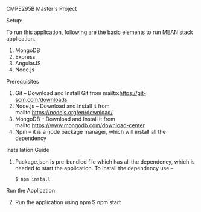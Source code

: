 CMPE295B Master's Project

Setup:

To run this application, following are the basic elements to run MEAN stack application.
1.	MongoDB
2.	Express
3.	AngularJS
4.	Node.js

Prerequisites
1.	Git – Download and Install Git from mailto:https://git-scm.com/downloads
2.	Node.js – Download and Install it from mailto:https://nodejs.org/en/download/
3.	MongoDB – Download and Install it from mailto:https://www.mongodb.com/download-center
4.	Npm – it is a node package manager, which will install all the dependency

Installation Guide
 
1.	Package.json is pre-bundled file which has all the dependency, which is needed to start the application. To Install the dependency use – 

 		$ npm install

Run the Application

2.	Run the application using npm 
		$ npm start

